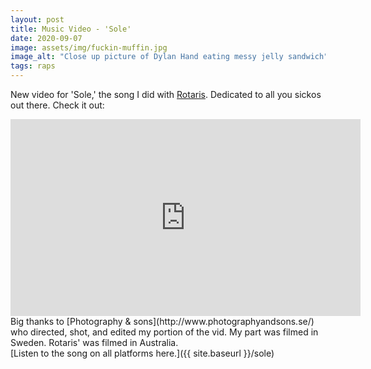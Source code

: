 ```yaml
---
layout: post
title: Music Video - 'Sole'
date: 2020-09-07
image: assets/img/fuckin-muffin.jpg
image_alt: "Close up picture of Dylan Hand eating messy jelly sandwich"
tags: raps
---
```


New video for 'Sole,' the song I did with [Rotaris](https://rotarismusic.com/). Dedicated to all you sickos out there.
Check it out:

<iframe width="560" height="315" src="https://www.youtube-nocookie.com/embed/QeRUM3nkHO4" frameborder="0" allow="accelerometer; autoplay; encrypted-media; gyroscope; picture-in-picture" allowfullscreen></iframe>

<br>
Big thanks to [Photography & sons](http://www.photographyandsons.se/) who directed, shot, and edited my portion of the vid. My part was filmed in Sweden. Rotaris' was filmed in Australia.

<br>
[Listen to the song on all platforms here.]({{ site.baseurl }}/sole)

